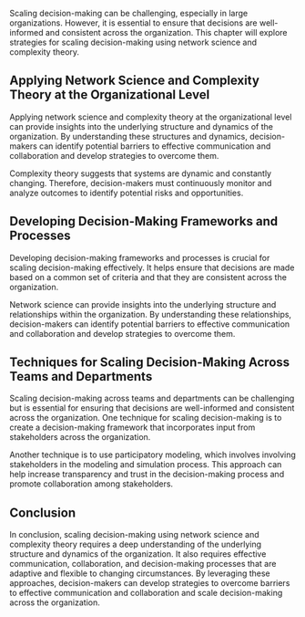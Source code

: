 
Scaling decision-making can be challenging, especially in large organizations. However, it is essential to ensure that decisions are well-informed and consistent across the organization. This chapter will explore strategies for scaling decision-making using network science and complexity theory.

Applying Network Science and Complexity Theory at the Organizational Level
--------------------------------------------------------------------------

Applying network science and complexity theory at the organizational level can provide insights into the underlying structure and dynamics of the organization. By understanding these structures and dynamics, decision-makers can identify potential barriers to effective communication and collaboration and develop strategies to overcome them.

Complexity theory suggests that systems are dynamic and constantly changing. Therefore, decision-makers must continuously monitor and analyze outcomes to identify potential risks and opportunities.

Developing Decision-Making Frameworks and Processes
---------------------------------------------------

Developing decision-making frameworks and processes is crucial for scaling decision-making effectively. It helps ensure that decisions are made based on a common set of criteria and that they are consistent across the organization.

Network science can provide insights into the underlying structure and relationships within the organization. By understanding these relationships, decision-makers can identify potential barriers to effective communication and collaboration and develop strategies to overcome them.

Techniques for Scaling Decision-Making Across Teams and Departments
-------------------------------------------------------------------

Scaling decision-making across teams and departments can be challenging but is essential for ensuring that decisions are well-informed and consistent across the organization. One technique for scaling decision-making is to create a decision-making framework that incorporates input from stakeholders across the organization.

Another technique is to use participatory modeling, which involves involving stakeholders in the modeling and simulation process. This approach can help increase transparency and trust in the decision-making process and promote collaboration among stakeholders.

Conclusion
----------

In conclusion, scaling decision-making using network science and complexity theory requires a deep understanding of the underlying structure and dynamics of the organization. It also requires effective communication, collaboration, and decision-making processes that are adaptive and flexible to changing circumstances. By leveraging these approaches, decision-makers can develop strategies to overcome barriers to effective communication and collaboration and scale decision-making across the organization.
